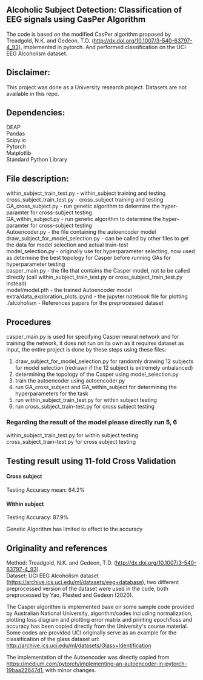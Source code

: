 ## Alcoholic Subject Detection: Classification of EEG signals using CasPer Algorithm
The code is based on the modified CasPer algorithm proposed by Treadgold, N.K. and Gedeon, T.D. (http://dx.doi.org/10.1007/3-540-63797-4_93), implemented in pytorch. And performed classification on the UCI EEG Alcoholism dataset.

## Disclaimer:
This project was done as a University research project. Datasets are not available in this repo.

## Dependencies:
DEAP <br>
Pandas <br>
Scipy.io <br>
Pytorch <br>
Matplotlib <br>
Standard Python Library

## File description:
within_subject_train_test.py - within_subject training and testing <br>
cross_subject_train_test.py - cross_subject training and testing <br>
GA_cross_subject.py - run genetic algorithm to determine the hyper-paramter for cross-subject testing <br>
GA_within_subject.py - run genetic algorithm to determine the hyper-paramter for cross-subject testing <br>
Autoencoder.py - the file containing the autoencoder model <br>
draw_subject_for_model_selection.py - can be called by other files to get the data for model selection and actual train-test <br>
model_selection.py - originally use for hyperparameter selecting, now used as determine the best topology for Casper before running GAs for hyperparameter testing <br>
casper_main.py - the file that contains the Casper model, not to be called directly (call within_subject_train_test.py or cross_subject_train_test.py instead) <br>
model/model.pth - the trained Autoencoder model <br>
extra/data_exploration_plots.ipynd - the jupyter notebook file for plotting <br>
./alcoholism - References papers for the preprocessed dataset <br>


## Procedures
casper_main.py is used for specifying Casper neural network and for training the network, it does not run on its own as it requires dataset as input,
the entire project is done by these steps using these files:
1. draw_subject_for_model_selection.py  for randomly drawing 12 subjects for model selection (redrawn if the 12 subject is extremely unbalanced)
2. determining the topology of the Casper using model_selection.py
3. train the autoencoder using autoencoder.py
4. run GA_cross_subject and GA_within_subject for determining the hyperparameters for the task
5. run within_subject_train_test.py for within subject testing
6. run cross_subject_train-test.py for cross subject testing

### Regarding the result of the model please directly run 5, 6 <br/>
within_subject_train_test.py for within subject testing <br/>
cross_subject_train-test.py for cross subject testing

## Testing result using 11-fold Cross Validation
#### Cross subject
Testing Accuracy mean: 64.2%
#### Within subject
Testing Accuracy: 87.9%

Genetic Algorithm has limited to effect to the accuracy

## Originality and references
Method: Treadgold, N.K. and Gedeon, T.D. (http://dx.doi.org/10.1007/3-540-63797-4_93).<br>
Dataset: UCI EEG Alcoholism dataset (https://archive.ics.uci.edu/ml/datasets/eeg+database), two different preprocessed version of the dataset were used in the code, both preprocessed by Yao, Plested and Gedeon (2020).

The Casper algorithm is implemented base on some sample code provided by Australian National University, algorithm/codes including normalization, plotting loss diagram and plotting error matrix and printing epoch/loss and accuracy has been copied directly from the University's course material. Some codes are provided UCI originally serve as an example for the classification of the glass dataset url: http://archive.ics.uci.edu/ml/datasets/Glass+Identification

The implementation of the Autoencoder was directly copied from https://medium.com/pytorch/implementing-an-autoencoder-in-pytorch-19baa22647d1, with minor changes.
